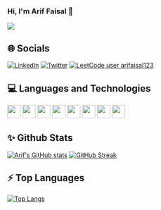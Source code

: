 ### Hi, I'm Arif Faisal 👋
![](https://komarev.com/ghpvc/?username=arifaisal123)

## 🌐 Socials
[![LinkedIn](https://img.shields.io/badge/LinkedIn-%230077B5.svg?logo=linkedin&logoColor=white)](https://www.linkedin.com/in/arifaisal123) [![Twitter](https://img.shields.io/badge/Twitter-%231DA1F2.svg?logo=Twitter&logoColor=white)](https://twitter.com/faisalcodes123) [![LeetCode user arifaisal123](https://img.shields.io/badge/dynamic/json?style=flat&labelColor=black&color=%23ffa116&label=Leetcode&query=solvedOverTotal&url=https%3A%2F%2Fleetcode-badge.vercel.app%2Fapi%2Fusers%2Farifaisal123&logo=leetcode&logoColor=yellow)](https://leetcode.com/arifaisal123/)

## 💻 Languages and Technologies
<p align="left">
  <img src="https://upload.wikimedia.org/wikipedia/commons/thumb/6/61/HTML5_logo_and_wordmark.svg/2048px-HTML5_logo_and_wordmark.svg.png" height="30" width="30"/> 
  <img src="https://upload.wikimedia.org/wikipedia/commons/thumb/d/d5/CSS3_logo_and_wordmark.svg/1200px-CSS3_logo_and_wordmark.svg.png" height="30" width="30"/>
  <img src="https://upload.wikimedia.org/wikipedia/commons/thumb/9/99/Unofficial_JavaScript_logo_2.svg/480px-Unofficial_JavaScript_logo_2.svg.png" height="30"
       width="30"/>
  <img src="https://upload.wikimedia.org/wikipedia/commons/thumb/b/b2/Bootstrap_logo.svg/2560px-Bootstrap_logo.svg.png" height="30" width="30"/> 
  <img src="https://upload.wikimedia.org/wikipedia/commons/thumb/c/c3/Python-logo-notext.svg/1200px-Python-logo-notext.svg.png" height="30" width="30"/>
  <img src="https://upload.wikimedia.org/wikipedia/commons/thumb/1/18/C_Programming_Language.svg/1200px-C_Programming_Language.svg.png" height="30" width="30"/>
  <img src="https://www.svgrepo.com/show/473611/flask.svg" height="30" width="30"/>
  <img src="https://upload.wikimedia.org/wikipedia/commons/thumb/9/97/Sqlite-square-icon.svg/2048px-Sqlite-square-icon.svg.png" height="30" width="30"/>
</p>

## ✨ Github Stats
[![Arif's GitHub stats](https://github-readme-stats.vercel.app/api?username=arifaisal123)](https://github.com/anuraghazra/github-readme-stats)
[![GitHub Streak](https://github-readme-streak-stats.herokuapp.com?user=arifaisal123)](https://git.io/streak-stats)

## ⚡ Top Languages
[![Top Langs](https://github-readme-stats.vercel.app/api/top-langs/?username=arifaisal123)](https://github.com/anuraghazra/github-readme-stats)

<!--
**arifaisal123/arifaisal123** is a ✨ _special_ ✨ repository because its `README.md` (this file) appears on your GitHub profile.

Here are some ideas to get you started:

- 🔭 I’m currently working on ...
- 🌱 I’m currently learning ...
- 👯 I’m looking to collaborate on ...
- 🤔 I’m looking for help with ...
- 💬 Ask me about ...
- 📫 How to reach me: ...
- 😄 Pronouns: ...
- ⚡ Fun fact: ...
-->

